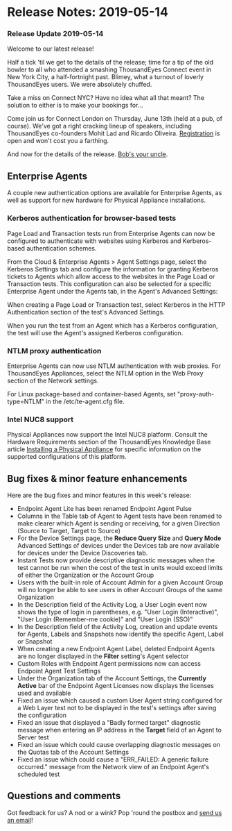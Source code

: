 # Release Notes: 2019-05-14

### Release Update 2019-05-14

Welcome to our latest release!

Half a tick 'til we get to the details of the release; time for a tip of the old bowler to all who attended a smashing ThousandEyes Connect event in New York City, a half-fortnight past. Blimey, what a turnout of loverly ThousandEyes users. We were absolutely chuffed.

Take a miss on Connect NYC? Have no idea what all that meant? The solution to either is to make your bookings for...

Come join us for Connect London on Thursday, June 13th \(held at a pub, of course\). We've got a right cracking lineup of speakers, including ThousandEyes co-founders Mohit Lad and Ricardo Oliveira. [Registration](https://www.thousandeyes.com/events/connect/london-2019) is open and won't cost you a farthing. 

And now for the details of the release. [Bob's your uncle](https://en.wikipedia.org/wiki/Bob%27s_your_uncle).

## Enterprise Agents

A couple new authentication options are available for Enterprise Agents, as well as support for new hardware for Physical Appliance installations.

### Kerberos authentication for browser-based tests

Page Load and Transaction tests run from Enterprise Agents can now be configured to authenticate with websites using Kerberos and Kerberos-based authentication schemes.

From the Cloud & Enterprise Agents &gt; Agent Settings page, select the Kerberos Settings tab and configure the information for granting Kerberos tickets to Agents which allow access to the websites in the Page Load or Transaction tests. This configuration can also be selected for a specific Enterprise Agent under the Agents tab, in the Agent's Advanced Settings:

When creating a Page Load or Transaction test, select Kerberos in the HTTP Authentication section of the test's Advanced Settings.  

When you run the test from an Agent which has a Kerberos configuration, the test will use the Agent's assigned Kerberos configuration.

### NTLM proxy authentication

Enterprise Agents can now use NTLM authentication with web proxies. For ThousandEyes Appliances, select the NTLM option in the Web Proxy section of the Network settings.  

For Linux package-based and container-based Agents, set "proxy-auth-type=NTLM" in the /etc/te-agent.cfg file.

### Intel NUC8 support

Physical Appliances now support the Intel NUC8 platform. Consult the Hardware Requirements section of the ThousandEyes Knowledge Base article [Installing a Physical Appliance](https://success.thousandeyes.com/PublicArticlePage?articleIdParam=kA0E0000000CmnOKAS_Setting-up-a-physical-appliance#hardware-requirements) for specific information on the supported configurations of this platform.

## Bug fixes & minor feature enhancements

Here are the bug fixes and minor features in this week's release:

* Endpoint Agent Lite has been renamed Endpoint Agent Pulse
* Columns in the Table tab of Agent to Agent tests have been renamed to make clearer which Agent is sending or receiving, for a given Direction \(Source to Target, Target to Source\)
* For the Device Settings page, the **Reduce Query Size** and **Query Mode** Advanced Settings of devices under the Devices tab are now available for devices under the Device Discoveries tab.
* Instant Tests now provide descriptive diagnostic messages when the test cannot be run when the cost of the test in units would exceed limits of either the Organization or the Account Group
* Users with the built-in role of Account Admin for a given Account Group will no longer be able to see users in other Account Groups of the same Organization
* In the Description field of the Activity Log, a User Login event now shows the type of login in parentheses, e.g. "User Login \(Interactive\)", "User Login \(Remember-me cookie\)" and "User Login \(SSO\)"
* In the Description field of the Activity Log, creation and update events for Agents, Labels and Snapshots now identify the specific Agent, Label or Snapshot
* When creating a new Endpoint Agent Label, deleted Endpoint Agents are no longer displayed in the **Filter** setting's Agent selector
* Custom Roles with Endpoint Agent permissions now can access Endpoint Agent Test Settings
* Under the Organization tab of the Account Settings, the **Currently Active** bar of the Endpoint Agent Licenses now displays the licenses used and available
* Fixed an issue which caused a custom User Agent string configured for a Web Layer test not to be displayed in the test's settings after saving the configuration
* Fixed an issue that displayed a "Badly formed target" diagnostic message when entering an IP address in the **Target** field of an Agent to Server test
* Fixed an issue which could cause overlapping diagnostic messages on the Quotas tab of the Account Settings
*  Fixed an issue which could cause a "ERR\_FAILED: A generic failure occurred." message from the Network view of an Endpoint Agent's scheduled test

## Questions and comments

Got feedback for us? A nod or a wink? Pop 'round the postbox and [send us an email](mailto:support@thousandeyes.com?subject=2019-05-14+Release+Update)!

